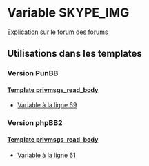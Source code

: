 # Variable SKYPE_IMG
[Explication sur le forum des forums](http://forum.forumactif.com/t294113-listing-des-variables#SKYPE_IMG)
## Utilisations dans les templates
### Version PunBB
#### [Template privmsgs_read_body](punbb/privmsgs_read_body.md)
* [Variable à la ligne 69](../punbb/privmsgs_read_body.tpl#L69)
### Version phpBB2
#### [Template privmsgs_read_body](subsilver/privmsgs_read_body.md)
* [Variable à la ligne 61](../subsilver/privmsgs_read_body.tpl#L61)